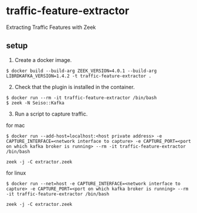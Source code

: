 # traffic-feature-extractor
Extracting Traffic Features with Zeek

## setup
1. Create a docker image.
```
$ docker build --build-arg ZEEK_VERSION=4.0.1 --build-arg LIBRDKAFKA_VERSION=1.4.2 -t traffic-feature-extractor .
```

2. Check that the plugin is installed in the container.
```
$ docker run --rm -it traffic-feature-extractor /bin/bash
$ zeek -N Seiso::Kafka
```

3. Run a script to capture traffic.

for mac
```
$ docker run --add-host=localhost:<host private address> -e CAPTURE_INTERFACE=<network interface to capture> -e CAPTURE_PORT=<port on which kafka broker is running> --rm -it traffic-feature-extractor /bin/bash

zeek -j -C extractor.zeek
```

for linux
```
$ docker run --net=host -e CAPTURE_INTERFACE=<network interface to capture> -e CAPTURE_PORT=<port on which kafka broker is running> --rm -it traffic-feature-extractor /bin/bash

zeek -j -C extractor.zeek
```